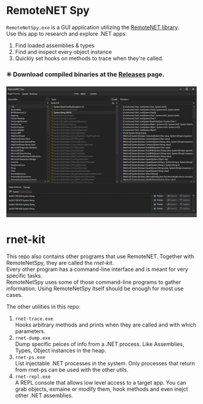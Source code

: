 # RemoteNET Spy
`RemoteNetSpy.exe` is a GUI application utilizing the [RemoteNET library](https://github.com/theXappy/RemoteNET).  
Use this app to research and explore .NET apps:
1. Find loaded assemblies & types
2. Find and inspect every object instance
3. Quickly set hooks on methods to trace when they're called.

### ✳️ Download compiled binaries at the [Releases](https://github.com/theXappy/rnet-kit/releases) page.

![screenshot](https://raw.githubusercontent.com/theXappy/rnet-kit/main/pr.png)

# rnet-kit
This repo also contains other programs that use RemoteNET. Together with RemoteNetSpy, they are called the *rnet-kit*.  
Every other program has a command-line interface and is meant for very specific tasks.  
RemoteNetSpy uses some of those command-line programs to gather information. Using RemoteNetSpy itself should be enough for most use cases.  

The other utilities in this repo:
1. `rnet-trace.exe`  
Hooks arbitrary methods and prints when they are called and with which parameters.
2. `rnet-dump.exe`  
Dump specific peices of info from a .NET process. Like Assemblies, Types, Object instances in the heap.
3. `rnet-ps.exe`  
List injectable .NET processes in the system. Only processes that return from rnet-ps can be used with the other utils.
4. `rnet-repl.exe`  
A REPL console that allows low level access to a target app. You can grab objects, exmaine or modify them, hook methods and even inejct other .NET assemblies.
